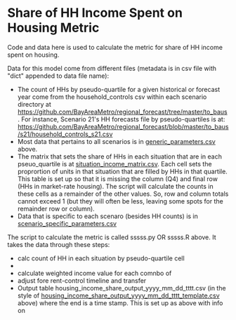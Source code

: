 # Share of HH Income Spent on Housing Metric

Code and data here is used to calculate the metric for share of HH income spent on housing.

Data for this model come from different files (metadata is in csv file with "dict" appended to data file name):
* The count of HHs by pseudo-quartile for a given historical or forecast year come from the household_controls csv within each scenario directory at https://github.com/BayAreaMetro/regional_forecast/tree/master/to_baus. For instance, Scenario 21's HH forecasts file by pseudo-quartiles is at: https://github.com/BayAreaMetro/regional_forecast/blob/master/to_baus/s21/household_controls_s21.csv 
* Most data that pertains to all scenarios is in [generic_parameters.csv](https://github.com/BayAreaMetro/regional_forecast/blob/master/housing_income_share_metric/generic_parameters.csv) above.
* The matrix that sets the share of HHs in each situation that are in each pseuo_quartile is at [situation_income_matrix.csv](https://github.com/BayAreaMetro/regional_forecast/blob/master/housing_income_share_metric/situation_income_matrix.csv). Each cell sets the proprortion of units in that situation that are filled by HHs in that quartile.  This table is set up so that it is missing the column (Q4) and final row (HHs in market-rate housing). The script will calculate the counts in these cells as a remainder of the other values. So, row and column totals cannot exceed 1 (but they will often be less, leaving some spots for the remainder row or column).
* Data that is specific to each scenaro (besides HH counts) is in [scenario_specific_parameters.csv](https://github.com/BayAreaMetro/regional_forecast/blob/master/housing_income_share_metric/scenario_specific_parameters.csv)

The script to calculate the metric is called sssss.py OR sssss.R above. It takes the data through these steps:
* calc count of HH in each situation by pseudo-quartile cell 
*
* calculate weighted income value for each comnbo of 
* adjust fore rent-control timeline and transfer
* Output table housing_income_share_output_yyyy_mm_dd_tttt.csv (in the style of [housing_income_share_output_yyyy_mm_dd_tttt_template.csv](https://github.com/BayAreaMetro/regional_forecast/blob/master/housing_income_share_metric/housing_income_share_output_2020_05_15_1141_tempate.csv) above) where the end is a time stamp. This is set up as above with info on


